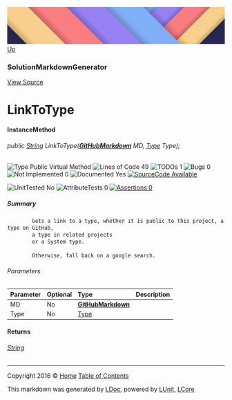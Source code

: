![](../Content/LDoc-banner-small.png "")
[Up](SolutionMarkdownGenerator.md)

### SolutionMarkdownGenerator
[View Source](../Markdown/SolutionMarkdownGenerator.cs)

# LinkToType

#### InstanceMethod

###### public [String](https://msdn.microsoft.com/en-us/library/system.string.aspx) LinkToType(**[GitHubMarkdown](GitHubMarkdown.md)** MD, [Type](https://msdn.microsoft.com/en-us/library/system.type.aspx) Type);

![Type Public  Virtual Method](http://b.repl.ca/v1/Type-Public%20%20Virtual%20Method-blue.png "") ![Lines of Code 49](http://b.repl.ca/v1/Lines%20of%20Code-49-lightgrey.png "") ![TODOs 1](http://b.repl.ca/v1/TODOs-1-yellow.png "") ![Bugs 0](http://b.repl.ca/v1/Bugs-0-green.png "") ![Not Implemented 0](http://b.repl.ca/v1/Not%20Implemented-0-green.png "") ![Documented Yes](http://b.repl.ca/v1/Documented-Yes-brightgreen.png "") [![SourceCode Available](http://b.repl.ca/v1/SourceCode-Available-brightgreen.png "")](../Markdown/SolutionMarkdownGenerator.cs#L404)

![UnitTested No](http://b.repl.ca/v1/UnitTested-No-lightgrey.png "") ![AttributeTests 0](http://b.repl.ca/v1/AttributeTests-0-lightgrey.png "") [![Assertions 0](http://b.repl.ca/v1/Assertions-0-lightgrey.png "")](../Markdown/SolutionMarkdownGenerator.cs)

##### Summary

            Gets a link to a type, whether it is public to this project, a type on GitHub,
            a type in related projects
            or a System type.
            
            Otherwise, fall back on a google search.
            

###### Parameters

Parameter | Optional | Type | Description
:---  | :---  | :---  | :--- 
MD | No | **[GitHubMarkdown](GitHubMarkdown.md)** | 
Type | No | [Type](https://msdn.microsoft.com/en-us/library/system.type.aspx) | 


#### Returns

###### [String](https://msdn.microsoft.com/en-us/library/system.string.aspx)



---

Copyright 2016 &copy; [Home](../../README.md) [Table of Contents](../../TableOfContents.md)

This markdown was generated by [LDoc](https://github.com/CodeSingularity/LDoc), powered by [LUnit](https://github.com/CodeSingularity/LUnit), [LCore](https://github.com/CodeSingularity/LCore)
